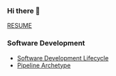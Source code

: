 ### Hi there 👋

[RESUME](https://github.com/davidegaspar/davidegaspar/blob/master/RESUME.md)

### Software Development

- [Software Development Lifecycle](architecture/sdlc.md)
- [Pipeline Archetype](./architecture/pipeline.md)
  <!-- - DDD -->
  <!-- - Wardley Maps -->
  <!-- - Doctrine -->
  <!-- - SOLID Principles -->
  <!-- - postmortem -->
  <!-- - runbook -->
  <!-- - playbook -->

<!-- ### Game Development -->

<!-- - [itch.io](https://davidegaspar.itch.io/) -->
